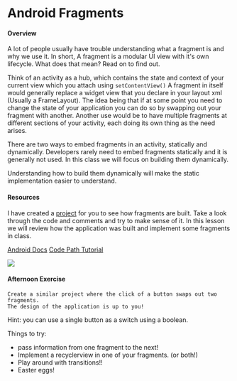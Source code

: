 # Android Fragments  

#### Overview
A lot of people usually have trouble understanding what a fragment is and why we use it. In short, A fragment is a modular UI view with it's own lifecycle. What does that mean? Read on to find out. 

Think of an activity as a hub, which contains the state and context of your current view which you attach using `setContentView()` A fragment in itself would generally replace a widget view that you declare in your layout xml (Usually a FrameLayout). The idea being that if at some point you need to change the state of your application you can do so by swapping out your fragment with another. Another use would be to have multiple fragments at different sections of your activity, each doing its own thing as the need arises. 

There are two ways to embed fragments in an activity, statically and dynamically. Developers rarely need to embed fragments statically and it is generally not used. In this class we will focus on building them dynamically. 

Understanding how to build them dynamically will make the static implementation easier to understand. 

#### Resources

I have created a [project](https://github.com/lighterletter/FragmentLesson) for you to see how fragments are built. Take a look through the code and comments and try to make sense of it. In this lesson we will review how the application was built and implement some fragments in class. 

[Android Docs](https://developer.android.com/guide/components/fragments.html)
[Code Path Tutorial](https://guides.codepath.com/android/creating-and-using-fragments)

![](https://github.com/lighterletter/FragmentLesson/blob/master/sample/fragment_gif_demo.gif)

#### Afternoon Exercise

```
Create a similar project where the click of a button swaps out two fragments.
The design of the application is up to you!
```
Hint: you can use a single button as a switch using a boolean.

Things to try:
* pass information from one fragment to the next!
* Implement a recyclerview in one of your fragments. (or both!)
* Play around with transitions!!
* Easter eggs!
